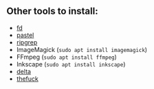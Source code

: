 ## Other tools to install:
* [fd](https://github.com/sharkdp/fd)
* [pastel](https://github.com/sharkdp/pastel)
* [ripgrep](https://github.com/BurntSushi/ripgrep)
* ImageMagick (`sudo apt install imagemagick`)
* FFmpeg (`sudo apt install ffmpeg`)
* Inkscape (`sudo apt install inkscape`)
* [delta](https://github.com/dandavison/delta)
* [thefuck](https://github.com/nvbn/thefuck)

